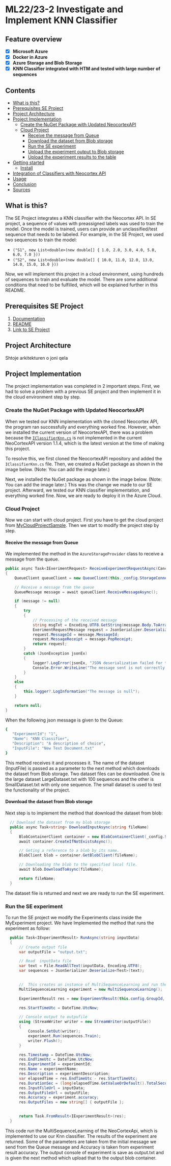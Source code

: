 # ML22/23-2	Investigate and Implement KNN Classifier

## Feature overview

*   [x] **Microsoft Azure** 
*   [x] **Docker in Azure**
*   [x] **Azure Storage and Blob Storage**
*   [x] **KNN Classifier integrated with HTM and tested with large number of sequences**
## Contents

*   [What is this?](#what-is-this)
*   [Prerequisites SE Project](#prerequisites-se-project)
*   [Project Architecture](#project-architecture)
*   [Project Implementation](#project-implementation)
     *   [Create the NuGet Package with Updated NeocortexAPI](#create-the-nuget-package-with-updated-neocortexapi)
     * [Cloud Project](#cloud-project)
        * [Receive the message from Queue](#receive-the-message-from-queue)
        * [Download the dataset from Blob storage](#download-the-dataset-from-blob-storage)
        * [Run the SE experiment](#run-the-se-experiment)
        * [Upload the experiment output to Blob storage](#upload-the-experiment-output-to-blob-storage)
        * [Upload the experiment results to the table](#upload-the-experiment-results-to-the-table)
*   [Getting started](#getting-started)
    *   [Install](#install)
*  [Integration of Classifiers with Neocortex API](#integration-of-classifiers-with-neocortex-api)
*  [Usage](#usage)
*  [Conclusion](#conclusion)
*  [Sources](#sources)

 ## What is this?
 The SE Project integrates a KNN classifier with the Neocortex API. In SE project, a sequence of values with preassigned labels was used to train the model.
  Once the model is trained, users can provide an unclassified/test sequence that needs to be labeled.
  For example, in the SE Project, we used two sequences to train the model:

- `("S1", new List<double>(new double[] { 1.0, 2.0, 3.0, 4.0, 5.0, 6.0, 7.0 }))`
- `("S2", new List<double>(new double[] { 10.0, 11.0, 12.0, 13.0, 14.0, 15.0, 16.0 }))`

Now, we will implement this project in a cloud environment, using hundreds of sequences to train and evaluate the model. There are some additional conditions that need to be fulfilled,
which will be explained further in this README.
 

## Prerequisites SE Project

1. [Documentation](https://github.com/UniversityOfAppliedSciencesFrankfurt/se-cloud-2022-2023/tree/Team_Mariglen_Kejdjon/MySEProject/Documentation)
2. [README](https://github.com/UniversityOfAppliedSciencesFrankfurt/se-cloud-2022-2023/blob/Team_Mariglen_Kejdjon/MySEProject/README.md)
3. [Link to SE Project](https://github.com/UniversityOfAppliedSciencesFrankfurt/se-cloud-2022-2023/tree/Team_Mariglen_Kejdjon/MySEProject/MyProjectSample)

## Project Architecture
Shtoje arkitekturen o joni qela

## Project Implementation

The project implementation was completed in 2 important steps. First, we had to solve a problem with a previous SE project and then implement it in the cloud environment step by step.

### Create the NuGet Package with Updated NeocortexAPI

When we tested our KNN implementation with the cloned Neocortex API, the program ran successfully and everything worked fine. However, when we installed the current version of NeocortexAPI, there was a problem because the [`IClassifierKnn.cs`](https://github.com/ddobric/neocortexapi/blob/master/source/NeoCortexApi/Classifiers/IClassifierKnn.cs) is not implemented in the current NeoCortexAPI version 1.1.4, which is the latest version at the time of making this project.

To resolve this, we first cloned the NeocortexAPI repository and added the `IClassifierKnn.cs` file. Then, we created a NuGet package as shown in the image below. (Note: You can add the image later.)

Next, we installed the NuGet package as shown in the image below. (Note: You can add the image later.) This was the change we made to our SE project. Afterward, we tested our KNN classifier implementation, and everything worked fine. Now, we are ready to deploy it in the Azure Cloud.

### Cloud Project 
Now we can start with cloud project. First you have to get the cloud project from [MyCloudProjectSample](https://github.com/UniversityOfAppliedSciencesFrankfurt/se-cloud-2023-2024/tree/main/Source/MyCloudProjectSample). Then we start to modify the project step by step. 
#### Receive the message from Queue

We implemented the method in the `AzureStorageProvider` class to receive a message from the queue.

```csharp
public async Task<IExerimentRequest> ReceiveExperimentRequestAsync(CancellationToken token)
{
    QueueClient queueClient = new QueueClient(this._config.StorageConnectionString, this._config.Queue);

    // Receive a message from the queue
    QueueMessage message = await queueClient.ReceiveMessageAsync();

    if (message != null)
    {
        try
        {
            // Processing of the received message
            string msgTxt = Encoding.UTF8.GetString(message.Body.ToArray());
            ExerimentRequestMessage request = JsonSerializer.Deserialize<ExerimentRequestMessage>(msgTxt);
            request.MessageId = message.MessageId;
            request.MessageReceipt = message.PopReceipt;
            return request;
        }
        catch (JsonException jsonEx)
        {
            logger?.LogError(jsonEx, "JSON deserialization failed for the message");
            Console.Error.WriteLine("The message sent is not correctly formatted. Please send another message.");
        }
    }
    else
    {
        this.logger?.LogInformation("The message is null");
    }

    return null;
}
```
When the following json message is given to the Queue:

```bash
{
   "ExperimentId": "1",
   "Name": "KNN Classifier",
   "Description": "A description of choice",
   "InputFile": "New Text Document.txt"
}
```
This method receives it and processes it. The name of the dataset (InputFile) is passed as a parameter to the next method which downloads the dataset from Blob storage. 
Two dataset files can be downloaded. One is the large dataset LargeDataset.txt with 100 sequences and the other is SmallDataset.txt with only 
one sequence. The small dataset is used to test the functionality of the project.

#### Download the dataset from Blob storage
Next step is to implement the method that download the dataset from blob: 

```csharp
  // Download the dataset from my blob storage
  public async Task<string> DownloadInputAsync(string fileName)
  {
      BlobContainerClient container = new BlobContainerClient(_config.StorageConnectionString, _config.TrainingContainer);
      await container.CreateIfNotExistsAsync();

      // Geting a reference to a blob by its name.
      BlobClient blob = container.GetBlobClient(fileName);

      // Downloading the blob to the specified local file.
      await blob.DownloadToAsync(fileName);

      return fileName;
  }
```
The dataset file is returned and next we are ready to run the SE experiment.
### Run the SE experiment
To run the SE project we modify the Experiments class inside the MyExperiment project. We have 
Implemented the method that runs the experiment as follow: 
```csharp
  public Task<IExperimentResult> RunAsync(string inputData)
  {
      // Create output file 
      var outputFile = "output.txt";

      // Read  inputData file
      var text = File.ReadAllText(inputData, Encoding.UTF8);
      var sequences = JsonSerializer.Deserialize<Test>(text);
      

      //  This creates an instance of MultiSequenceLearning and run the method
      MultiSequenceLearning experiment = new MultiSequenceLearning();

      ExperimentResult res = new ExperimentResult(this.config.GroupId, "1");

      res.StartTimeUtc = DateTime.UtcNow;

      // Console output to outpufile
      using (StreamWriter writer = new StreamWriter(outputFile))
      {
          Console.SetOut(writer);
          experiment.Run(sequences.Train);
          writer.Flush();
      }         

      res.Timestamp = DateTime.UtcNow;
      res.EndTimeUtc = DateTime.UtcNow;
      res.ExperimentId = experimentId;
      res.Name = experimentName;
      res.Description = experimentDescription;
      var elapsedTime = res.EndTimeUtc - res.StartTimeUtc;
      res.DurationSec = (long)elapsedTime.GetValueOrDefault().TotalSeconds;
      res.InputFileUrl = inputData;
      res.OutputFileUrl = outputFile;
      res.Accuracy = experiment.accuracy;
      res.OutputFiles = new string[] { outputFile };
      

      return Task.FromResult<IExperimentResult>(res); 
  }
```
This code run the MultiSequenceLearning of the NeoCortexApi, which is implemented to use our Knn classifier. The results of the experiment are returned. Some of the parameters 
are taken from the initial message we send from the Queue message and Accuracy is taken from experiment result accuracy. The output console of experiment is save as output.txt
and is given the next method which upload that to the output blob container. 

